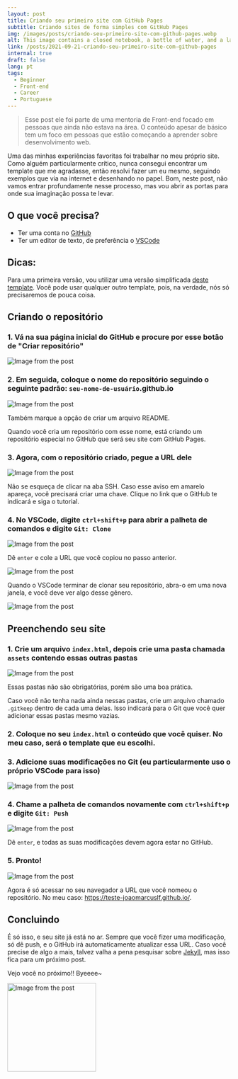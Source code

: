 ```yaml
---
layout: post
title: Criando seu primeiro site com GitHub Pages
subtitle: Criando sites de forma simples com GitHub Pages
img: /images/posts/criando-seu-primeiro-site-com-github-pages.webp
alt: This image contains a closed notebook, a bottle of water, and a laptop in a table.
link: /posts/2021-09-21-criando-seu-primeiro-site-com-github-pages
internal: true
draft: false
lang: pt
tags:
  - Beginner
  - Front-end
  - Career
  - Portuguese
---
```


> Esse post ele foi parte de uma mentoria de Front-end focado em pessoas que ainda não estava na área. O conteúdo apesar de básico tem um foco em pessoas que estão começando a aprender sobre desenvolvimento web.

Uma das minhas experiências favoritas foi trabalhar no meu próprio site. Como alguém particularmente crítico, nunca consegui encontrar um template que me agradasse, então resolvi fazer um eu mesmo, seguindo exemplos que via na internet e desenhando no papel. Bom, neste post, não vamos entrar profundamente nesse processo, mas vou abrir as portas para onde sua imaginação possa te levar.

## O que você precisa?

- Ter uma conta no <a href="https://github.com/">GitHub</a>
- Ter um editor de texto, de preferência o <a href="https://code.visualstudio.com/">VSCode</a>

## Dicas:

Para uma primeira versão, vou utilizar uma versão simplificada <a href="https://bulmatemplates.github.io/bulma-templates/templates/personal.html">deste template</a>. Você pode usar qualquer outro template, pois, na verdade, nós só precisaremos de pouca coisa.

## Criando o repositório

### 1. Vá na sua página inicial do GitHub e procure por esse botão de "Criar repositório"

<img
  src="/includes/2021-09-21-criando-seu-primeiro-site-com-github-pages-00.png"
  alt="Image from the post"
/>

### 2. Em seguida, coloque o nome do repositório seguindo o seguinte padrão: <code>seu-nome-de-usuário</code>.github.io

<img
  src="/includes/2021-09-21-criando-seu-primeiro-site-com-github-pages-01.png"
  alt="Image from the post"
/>

Também marque a opção de criar um arquivo README.

Quando você cria um repositório com esse nome, está criando um repositório especial no GitHub que será seu site com GitHub Pages.

### 3. Agora, com o repositório criado, pegue a URL dele

<img
  src="/includes/2021-09-21-criando-seu-primeiro-site-com-github-pages-02.png"
  alt="Image from the post"
/>

Não se esqueça de clicar na aba SSH. Caso esse aviso em amarelo apareça, você precisará criar uma chave. Clique no link que o GitHub te indicará e siga o tutorial.

### 4. No VSCode, digite <code>ctrl+shift+p</code> para abrir a palheta de comandos e digite <code>Git: Clone</code>

<img
  src="/includes/2021-09-21-criando-seu-primeiro-site-com-github-pages-03.png"
  alt="Image from the post"
/>

Dê <code>enter</code> e cole a URL que você copiou no passo anterior.

<img
  src="/includes/2021-09-21-criando-seu-primeiro-site-com-github-pages-04.png"
  alt="Image from the post"
/>

Quando o VSCode terminar de clonar seu repositório, abra-o em uma nova janela, e você deve ver algo desse gênero.

<img
  src="/includes/2021-09-21-criando-seu-primeiro-site-com-github-pages-05.png"
  alt="Image from the post"
/>

## Preenchendo seu site

### 1. Crie um arquivo <code>index.html</code>, depois crie uma pasta chamada <code>assets</code> contendo essas outras pastas

<img
  src="/includes/2021-09-21-criando-seu-primeiro-site-com-github-pages-06.png"
  alt="Image from the post"
/>

Essas pastas não são obrigatórias, porém são uma boa prática.

Caso você não tenha nada ainda nessas pastas, crie um arquivo chamado <code>.gitkeep</code> dentro de cada uma delas. Isso indicará para o Git que você quer adicionar essas pastas mesmo vazias.

### 2. Coloque no seu <code>index.html</code> o conteúdo que você quiser. No meu caso, será o template que eu escolhi.

### 3. Adicione suas modificações no Git (eu particularmente uso o próprio VSCode para isso)

<img
  src="/includes/2021-09-21-criando-seu-primeiro-site-com-github-pages-07.png"
  alt="Image from the post"
/>

### 4. Chame a palheta de comandos novamente com <code>ctrl+shift+p</code> e digite <code>Git: Push</code>

<img
  src="/includes/2021-09-21-criando-seu-primeiro-site-com-github-pages-08.png"
  alt="Image from the post"
/>

Dê <code>enter</code>, e todas as suas modificações devem agora estar no GitHub.

### 5. Pronto!

<img
  src="/includes/2021-09-21-criando-seu-primeiro-site-com-github-pages-09.png"
  alt="Image from the post"
/>

Agora é só acessar no seu navegador a URL que você nomeou o repositório. No meu caso: <a href="https://teste-joaomarcuslf.github.io/">https://teste-joaomarcuslf.github.io/</a>.

## Concluindo

É só isso, e seu site já está no ar. Sempre que você fizer uma modificação, só dê push, e o GitHub irá automaticamente atualizar essa URL. Caso você precise de algo a mais, talvez valha a pena pesquisar sobre <a href="https://jekyllrb.com/">Jekyll</a>, mas isso fica para um próximo post.

Vejo você no próximo!! Byeeee~

<div class="has-text-centered">
  <img
    width="200"
    src="/includes/octo-dancing.gif"
    alt="Image from the post"
  />
</div>
